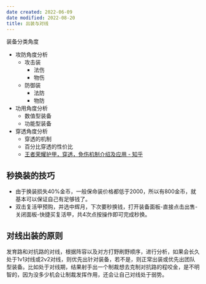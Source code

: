 ```yaml
---
date created: 2022-06-09
date modified: 2022-08-20
title: 出装与对线
---
```


装备分类角度

- 攻防角度分析
	- 攻击装
		- 法伤
		- 物伤
	- 防御装
		- 法防
		- 物防
- 功用角度分析
	- 数值型装备
	- 功能型装备
- 穿透角度分析
	- 穿透的机制
	- 百分比穿透的性价比
	- [王者荣耀护甲，穿透，免伤机制介绍及应用 - 知乎](https://zhuanlan.zhihu.com/p/140310781)

## 秒换装的技巧
- 由于换装损失40%金币，一般保命装价格都低于2000，所以有800金币，就基本可以保证自己有足够钱了。
- 双击复活甲预购，并选中辉月，下次要秒换钱，打开装备面板-直接点击出售-关闭面板-快捷买复活甲，共4次点按操作即可完成秒换。

## 对线出装的原则
发育路和对抗路的对线，根据阵容以及对方打野刷野顺序，进行分析，如果会长久处于1v1对线或2v2对线，则优先出针对装备，若不是，则正常出装或优先出团队型装备。比如处于对线期，结果射手出一个制裁想去克制对抗路的程咬金，是不明智的，因为没多少机会让制裁发挥作用，还会让自己对线处于弱势。
